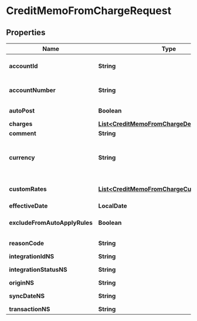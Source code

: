 

# CreditMemoFromChargeRequest


## Properties

| Name | Type | Description | Notes |
|------------ | ------------- | ------------- | -------------|
|**accountId** | **String** | The ID of the account associated with the credit memo.  **Note**: When creating credit memos from product rate plan charges, you must specify &#x60;accountNumber&#x60;, &#x60;accountId&#x60;, or both in the request body. If both fields are specified, they must correspond to the same account.  |  [optional] |
|**accountNumber** | **String** | The number of the customer account associated with the credit memo.  **Note**: When creating credit memos from product rate plan charges, you must specify &#x60;accountNumber&#x60;, &#x60;accountId&#x60;, or both in the request body. If both fields are specified, they must correspond to the same account.  |  [optional] |
|**autoPost** | **Boolean** | Whether to automatically post the credit memo after it is created.   Setting this field to &#x60;true&#x60;, you do not need to separately call the [Post a credit memo](https://developer.zuora.com/api-references/api/operation/PUT_PostCreditMemo) operation to post the credit memo.  |  [optional] |
|**charges** | [**List&lt;CreditMemoFromChargeDetailType&gt;**](CreditMemoFromChargeDetailType.md) | Container for product rate plan charges. The maximum number of items is 1,000.  |  [optional] |
|**comment** | **String** | Comments about the credit memo.  |  [optional] |
|**currency** | **String** | The code of a currency as defined in Billing Settings through the Zuora UI.  If you do not specify a currency during credit memo creation, the default account currency is applied. The currency that you specify in the request must be configured and activated in Billing Settings. **Note**: This field is available only if you have the &lt;a href&#x3D;\&quot;https://knowledgecenter.zuora.com/Zuora_Billing/Bill_your_customers/Flexible_Billing/Multiple_Currencies\&quot; target&#x3D;\&quot;_blank\&quot;&gt;Multiple Currencies&lt;/a&gt; feature enabled.  |  [optional] |
|**customRates** | [**List&lt;CreditMemoFromChargeCustomRatesType&gt;**](CreditMemoFromChargeCustomRatesType.md) | It contains Home currency and Reporting currency custom rates currencies. The maximum number of items is 2 (you can pass the Home currency item or Reporting currency item or both).  **Note**: The API custom rate feature is permission controlled.  |  [optional] |
|**effectiveDate** | **LocalDate** | The date when the credit memo takes effect.  |  [optional] |
|**excludeFromAutoApplyRules** | **Boolean** | Whether the credit memo is excluded from the rule of automatically applying unapplied credit memos to invoices and debit memos during payment runs. If you set this field to &#x60;true&#x60;, a payment run does not pick up this credit memo or apply it to other invoices or debit memos.  |  [optional] |
|**reasonCode** | **String** | A code identifying the reason for the transaction. The value must be an existing reason code or empty. If you do not specify a value, Zuora uses the default reason code.  |  [optional] |
|**integrationIdNS** | **String** | ID of the corresponding object in NetSuite. Only available if you have installed the [Zuora Connector for NetSuite](https://www.zuora.com/connect/app/?appId&#x3D;265).  |  [optional] |
|**integrationStatusNS** | **String** | Status of the credit memo&#39;s synchronization with NetSuite. Only available if you have installed the [Zuora Connector for NetSuite](https://www.zuora.com/connect/app/?appId&#x3D;265).  |  [optional] |
|**originNS** | **String** | Origin of the corresponding object in NetSuite. Only available if you have installed the [Zuora Connector for NetSuite](https://www.zuora.com/connect/app/?appId&#x3D;265).  |  [optional] |
|**syncDateNS** | **String** | Date when the credit memo was synchronized with NetSuite. Only available if you have installed the [Zuora Connector for NetSuite](https://www.zuora.com/connect/app/?appId&#x3D;265).  |  [optional] |
|**transactionNS** | **String** | Related transaction in NetSuite. Only available if you have installed the [Zuora Connector for NetSuite](https://www.zuora.com/connect/app/?appId&#x3D;265).  |  [optional] |



